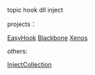 
topic
hook 
dll inject



projects：

[EasyHook](https://github.com/EasyHook/EasyHook)
[Blackbone](https://github.com/DarthTon/Blackbone)
[Xenos](https://github.com/DarthTon/Xenos)


others:

[InjectCollection](https://github.com/AzureGreen/InjectCollection)
